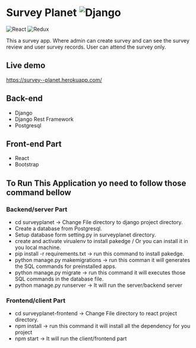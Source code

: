 # Survey Planet ![Django](https://img.shields.io/badge/-Django-%23092E20?style=flat-square&logo=React&logoColor=white) 
![React](https://img.shields.io/badge/-React-%23092E20?style=flat-square&logo=React&logoColor=white) 
![Redux](https://img.shields.io/badge/-Redux-%23092E20?style=flat-square&logo=Redux&logoColor=white)

This a survey app. Where admin can create survey and can see the survey review and user survey records. User can attend the survey only.


## Live demo
https://survey--planet.herokuapp.com/

## Back-end
* Django
* Django Rest Framework
* Postgresql
## Front-end Part
* React
* Bootstrap

## To Run This Application yo need to follow those command bellow
### Backend/server Part
* cd surveyplanet  -> Change File directory to django project directory.
* Create a database from Postgresql.
* Setup database form setting.py in surveyplanet directory.
* create and activate virualenv to install pakedge / Or you can install it in you local machine.
* pip install -r requirements.txt  -> run this command to install pakedge.
* python manage.py makemigrations  -> run this comman it will generates the SQL commands for preinstalled apps.
* python manage.py migrate -> run this command it will executes those SQL commands in the database file.
* python manage.py runserver -> It will run the server/backend server

### Frontend/client Part
* cd surveyplanet-frontend  -> Change File directory to react project directory.
* npm install -> run this command it will install all the dependency for you project
* npm start -> It will run the client/frontend part

